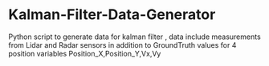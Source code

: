 # Kalman-Filter-Data-Generator
Python script to generate data for kalman filter , data include measurements from Lidar and Radar sensors in addition to GroundTruth values for 4 position variables Position_X,Position_Y,Vx,Vy
